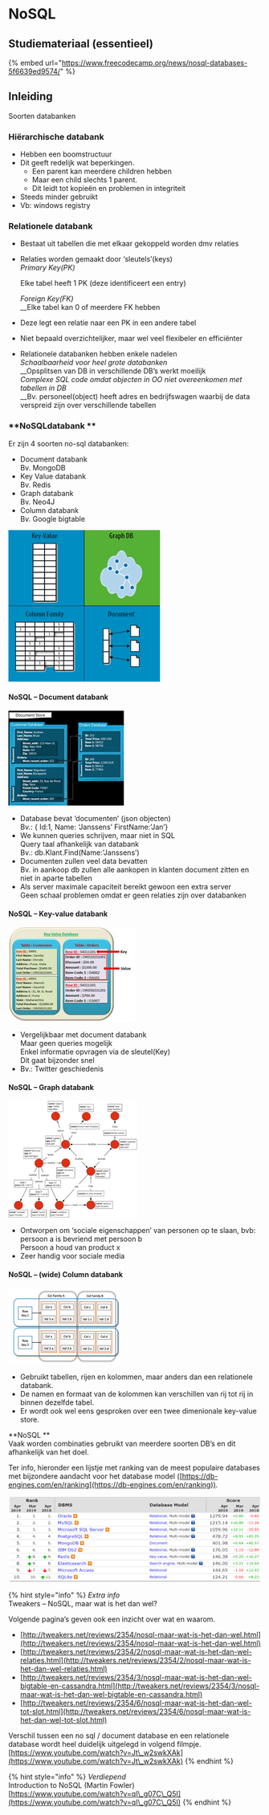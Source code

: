 # NoSQL

## Studiemateriaal (essentieel)

{% embed url="https://www.freecodecamp.org/news/nosql-databases-5f6639ed9574/" %}


**Inleiding**
-------------

Soorten databanken

### **Hiërarchische databank**

* Hebben een boomstructuur
* Dit geeft redelijk wat beperkingen.
  * Een parent kan meerdere children hebben
  * Maar een child slechts 1 parent.
  * Dit leidt tot kopieën en problemen in integriteit
* Steeds minder gebruikt
* Vb: windows registry

### **Relationele databank**

* Bestaat uit tabellen die met elkaar gekoppeld worden dmv relaties
*   Relaties worden gemaakt door ‘sleutels’(keys)\
    _Primary Key(PK)_

    Elke tabel heeft 1 PK (deze identificeert een entry)

    _Foreign Key(FK)_\
    __Elke tabel kan 0 of meerdere FK hebben
* Deze legt een relatie naar een PK in een andere tabel
* Niet bepaald overzichtelijker, maar wel veel flexibeler en efficiënter
* Relationele databanken hebben enkele nadelen\
  _Schaalbaarheid voor heel grote databanken_\
  __Opsplitsen van DB in verschillende DB’s werkt moeilijk\
  _Complexe SQL code omdat objecten in OO niet overeenkomen met tabellen in DB_\
  __Bv. personeel(object) heeft adres en bedrijfswagen waarbij de data verspreid zijn over verschillende tabellen

### **NoSQLdatabank **

Er zijn 4 soorten no-sql databanken:

* Document databank \
  Bv. MongoDB
* Key Value databank \
  Bv. Redis
* Graph databank \
  Bv. Neo4J
* Column databank \
  Bv. Google bigtable&#x20;

![](<../../.gitbook/assets/image (35) (1) (1).png>)



#### **NoSQL – Document databank**

![](<../../.gitbook/assets/image (1).png>)

* Database bevat ‘documenten’ (json objecten)\
  Bv.: { Id:1, Name: ‘Janssens’ FirstName:’Jan’}
* We kunnen queries schrijven, maar niet in SQL\
  Query taal afhankelijk van databank\
  Bv.: db.Klant.Find(Name:’Janssens’)
* Documenten zullen veel data bevatten\
  Bv. in aankoop db zullen alle aankopen in klanten document zitten en niet in aparte tabellen
* Als server maximale capaciteit bereikt gewoon een extra server\
  Geen schaal problemen omdat er geen relaties zijn over databanken

#### NoSQL – Key-value databank

![](<../../.gitbook/assets/image (16).png>)

* Vergelijkbaar met document databank\
  Maar geen queries mogelijk\
  Enkel informatie opvragen via de sleutel(Key)\
  Dit gaat bijzonder snel
* Bv.: Twitter geschiedenis

#### NoSQL – Graph databank

![](<../../.gitbook/assets/image (3) (1).png>)

* Ontworpen om ‘sociale eigenschappen’ van personen op te slaan, bvb:\
  persoon a is bevriend met persoon b\
  Persoon a houd van product x
* Zeer handig voor sociale media

#### NoSQL – (wide) Column databank

![](<../../.gitbook/assets/image (66).png>)

* Gebruikt tabellen, rijen en kolommen, maar anders dan een relationele databank.
* De namen en formaat van de kolommen kan verschillen van rij tot rij in binnen dezelfde tabel.
* Er wordt ook wel eens gesproken over een twee dimenionale key-value store.

**NoSQL **\
Vaak worden combinaties gebruikt van meerdere soorten DB’s en dit afhankelijk van het doel.

Ter info, hieronder een lijstje met ranking van de meest populaire databases met bijzondere aandacht voor het database model ([https://db-engines.com/en/ranking](https://db-engines.com/en/ranking)).

![](<../../.gitbook/assets/image (29).png>)

{% hint style="info" %}
_Extra info_\
Tweakers – NoSQL, maar wat is het dan wel?

Volgende pagina’s geven ook een inzicht over wat en waarom.

* [http://tweakers.net/reviews/2354/nosql-maar-wat-is-het-dan-wel.html](http://tweakers.net/reviews/2354/nosql-maar-wat-is-het-dan-wel.html)
* [http://tweakers.net/reviews/2354/2/nosql-maar-wat-is-het-dan-wel-relaties.html](http://tweakers.net/reviews/2354/2/nosql-maar-wat-is-het-dan-wel-relaties.html)
* [http://tweakers.net/reviews/2354/3/nosql-maar-wat-is-het-dan-wel-bigtable-en-cassandra.html](http://tweakers.net/reviews/2354/3/nosql-maar-wat-is-het-dan-wel-bigtable-en-cassandra.html)
* [http://tweakers.net/reviews/2354/6/nosql-maar-wat-is-het-dan-wel-tot-slot.html](http://tweakers.net/reviews/2354/6/nosql-maar-wat-is-het-dan-wel-tot-slot.html)

Verschil tussen een no sql / document database en een relationele database wordt heel duidelijk uitgelegd in volgend filmpje.\
[https://www.youtube.com/watch?v=Jt\_w2swkXAk](https://www.youtube.com/watch?v=Jt\_w2swkXAk)
{% endhint %}

{% hint style="info" %}
_Verdiepend_\
Introduction to NoSQL (Martin Fowler)\
[https://www.youtube.com/watch?v=qI\_g07C\_Q5I](https://www.youtube.com/watch?v=qI\_g07C\_Q5I)
{% endhint %}
